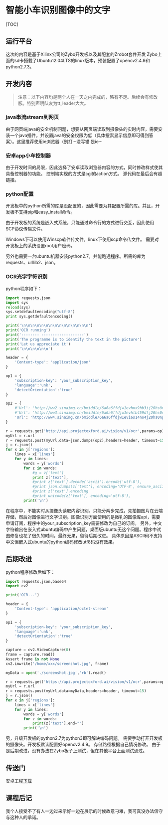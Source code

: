 # 智能小车识别图像中的文字

[TOC]

## 运行平台
这次的内容是基于Xilinx公司的Zybo开发板以及其配套的Zrobot套件开发
Zybo上面的sd卡搭载了Ubuntu12.04LTS的linux版本，预装配置了opencv2.4.9和python2.7.3。

## 开发内容
> 注意：以下内容均是两个人在一天之内完成的，略有不足。后续会有修改版。特别声明队友为tt_leader大大。

### java串流stream到网页
由于网页端java的安全机制问题，想要从网页端读取到摄像头的实时内容，需要安装一个java插件，并设置java的安全权限为低（具体搜索显示信息即可得到答案）。这里推荐使用ie浏览器（别打···没写错 是ie···

### 安卓app小车控制器
由于开发时间的局限，因此选择了安卓读取浏览器内容的方式，同时修改样式使其具备控制器的功能。
控制端实现的方式是cgi的action方式。
源代码在最后会有超链接。

### python配置
开发板中的python所需的库是没配置的，因此需要为其配置所需的库。并且，开发板不支持pip和easy_install命令。

由于开发板的系统是嵌入式系统，只能通过命令行的方式进行交互，因此使用SCP协议传输文件。

Windows下可以使用Winscp软件传文件，linux下使用scp命令传文件。
需要对开发板上的系统设置root用户密码。

另外也需要一台ubuntu机器安装python2.7，并能跑通程序。所需的库为requests、urllib2、json。

### OCR光学字符识别
python程序如下：
``` python
import requests,json
import sys
reload(sys)
sys.setdefaultencoding("utf-8")
print sys.getdefaultencoding()

print('\n\n\n\n\n\n\n\n\n\n\n\n\n\n\n')
print('OCR running')
print('-------- -------------------')
print('The programme is to identify the text in the picture')
print('Let us appreciate it')
print('\n\n\n\n\n\n')

header = {
	'Content-type': 'application/json'
}

op1 = {
	'subscription-key': 'your_subscription_key',
	'language':'unk',
	'detectOrientation':'true'
}

op2 = {
	#'Url': 'http://ww2.sinaimg.cn/bmiddle/6a6a6ffdjw1evhnx9hb3ij20hs0np40m.jpg'
	#'Url': 'http://ww3.sinaimg.cn/bmiddle/6a6a6ffdjw1evhlb459dfj20hs0npdha.jpg'
	'Url': 'http://ww4.sinaimg.cn/bmiddle/6a6a6ffdjw1evi6s14no4j20hs0npq43.jpg'
}

r = requests.get('http://api.projectoxford.ai/vision/v1/ocr',params=op1, timeout=15)
myUrl = r.url
r = requests.post(myUrl,data=json.dumps(op2),headers=header, timeout=15)
j = r.json()
for x in j['regions']:
	lines = x['lines']
	for y in lines:
		words = y['words']
		for z in words:
			#g = z['text']
			print z['text'],
			#print z['text'].decode('ascii').encode('utf-8'),
			#print json.dumps(z['text'], encoding='UTF-8', ensure_ascii=False),
			#print z['text'].encoding
			#print unicode(z['text'], encoding='utf-8'),
		print('\n')

```
在程序中，不能实时从摄像头读取内容识别。只能分两步完成，先拍摄图片在云端存储，然后对图像进行文字识别。图像识别方面使用的是微乳的图像库api，需要申请订阅，程序中的your_subscription_key需要修改为自己的订阅。
另外，中文字符输出在嵌入式ubuntu编码中产生问题，桌面版ubuntu无这个问题。程序中试图修复也花了很久的时间，最终无果，留待后期改进。
具体原因是ASCII码不支持中文但嵌入式ubuntu的python编码修改utf8码没有效果。

## 后期改进
python程序修改后如下：

``` python
import requests,json,base64
import cv2

print('OCR...')

header = {
	'Content-type': 'application/octet-stream'
}

op1 = {
	'subscription-key': 'your_subscription_key',
	'language':'unk',
	'detectOrientation':'true'
}

capture = cv2.VideoCapture(0)
frame = capture.read()
Assert frame is not None
cv2.imwrite('/home/xxx/screenshot.jpg', frame)

myData = open('./screenshot.jpg','rb').read()

r = requests.get('https://api.projectoxford.ai/vision/v1/ocr',params=op1, timeout=15)
myUrl = r.url
r = requests.post(myUrl,data=myData,headers=header, timeout=15)
j = r.json()
for x in j['regions']:
	lines = x['lines']
	for y in lines:
		words = y['words']
		for z in words:
			print(z['text'],end="")
		print('\n')
```
另，升级开发板的python2.7为python3即可解决编码问题。
需要手动打开开发板的摄像头。开发板默认配置好opencv2.4.9。
存储路径根据自己情况修改。
由于是后期改进，没有办法在Zybo板子上测试，但在其他平台上面测试通过。

## 传送门
安卓工程[下载](http://pan.baidu.com/s/1dD12SO5)









## 课程后记
我个人接受不了有人一边过来示好一边在展示的时候故意刁难，我可真没办法信守与这种人的承诺。